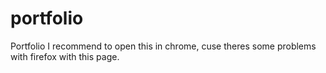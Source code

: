 # portfolio
Portfolio
I recommend to open this in chrome, cuse theres some problems with firefox with this page. 
